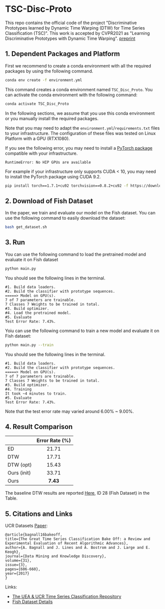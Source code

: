 # TSC-Disc-Proto

This repo contains the official code of the project "Discriminative Prototypes learned by Dynamic Time Warping (DTW) for
Time Series Classification (TSC)". This work is accepted by CVPR2021 as "Learning Discriminative Prototypes with Dynamic Time Warping". [preprint](https://arxiv.org/pdf/2103.09458.pdf)

## 1. Dependent Packages and Platform

First we recommend to create a conda environment with all the required packages by using the following command.

```bash
conda env create -f environment.yml
```

This command creates a conda environment named `TSC_Disc_Proto`. You can activate the conda environment with the
following command:

```bash
conda activate TSC_Disc_Proto
```

In the following sections, we assume that you use this conda environment or you manually install the required packages.

Note that you may need to adapt the `environment.yml`/`requirements.txt` files to your infrastructure. The configuration
of these files was tested on Linux Platform with a GPU (RTX1080).

If you see the following error, you may need to install a [PyTorch package](https://pytorch.org/get-started/locally/)
compatible with your infrastructure.

```text
RuntimeError: No HIP GPUs are available
```

For example if your infrastructure only supports CUDA < 10, you may need to install the PyTorch package using CUDA 9.2.

```bash
pip install torch==1.7.1+cu92 torchvision==0.8.2+cu92 -f https://download.pytorch.org/whl/torch_stable.html
```

## 2. Download of Fish Dataset

In the paper, we train and evaluate our model on the Fish dataset. You can use the following command to easily download
the dataset:

```bash
bash get_dataset.sh
```

## 3. Run

You can use the following command to load the pretrained model and evaluate it on Fish dataset

```bash
python main.py
```

You should see the following lines in the terminal.

```text
#1. Build data loaders.
#2. Build the classifier with prototype sequences.
=====> Model on GPU(s).
7 of 7 parameters are trainable.
7 Classes 7 Weights to be trained in total.
#3. Build optimizer.
#4. Load the pretrained model.
#5. Evaluate
Test Error Rate: 7.43%.
```

Yoiu can use the following command to train a new model and evaluate it on Fish dataset:

```bash
python main.py --train
```

You should see the following lines in the terminal.

```text
#1. Build data loaders.
#2. Build the classifier with prototype sequences.
=====> Model on GPU(s).
7 of 7 parameters are trainable.
7 Classes 7 Weights to be trained in total.
#3. Build optimizer.
#4. Training
It took ~4 minutes to train.
#5. Evaluate
Test Error Rate: 7.43%.
```

Note that the test error rate may varied around 6.00% ~ 9.00%.

## 4. Result Comparison

|               | Error Rate (%) |
|:--------------|:--------------:|
| ED            | 21.71          |
| DTW           | 17.71          |
| DTW (opt)     | 15.43          |
| Ours (init)   | 33.71          |
| Ours          | **7.43**       |

The baseline DTW results are reported [Here](https://www.cs.ucr.edu/~eamonn/time_series_data_2018/), ID 28 \(Fish
Dataset\) in the Table.

## 5. Citations and Links

UCR Datasets [Paper](https://link.springer.com/article/10.1007/s10618-016-0483-9):

```text
@article{bagnall16bakeoff,
title={The Great Time Series Classification Bake Off: a Review and Experimental Evaluation of Recent Algorithmic Advances},
author={A. Bagnall and J. Lines and A. Bostrom and J. Large and E. Keogh},
journal={Data Mining and Knowledge Discovery},
volume={31},
issue={3},
pages={606-660},
year={2017}
}
```

Links:

- [The UEA & UCR Time Series Classification Repository](http://www.timeseriesclassification.com)
- [Fish Dataset Details](http://www.timeseriesclassification.com/description.php?Dataset=Fish)
